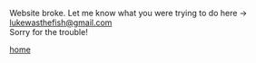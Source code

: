 Website broke. Let me know what you were trying to do here -> lukewasthefish@gmail.com <br>
Sorry for the trouble!

[home](index.md)<br>
